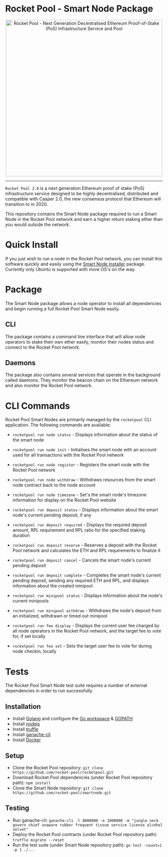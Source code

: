 # Rocket Pool - Smart Node Package

<p align="center">
  <img src="https://raw.githubusercontent.com/rocket-pool/rocketpool/master/images/logo.png?raw=true" alt="Rocket Pool - Next Generation Decentralised Ethereum Proof-of-Stake (PoS) Infrastructure Service and Pool" width="500" />
</p>

---

`Rocket Pool 2.0` is a next generation Ethereum proof of stake (PoS) infrastructure service designed to be highly decentralised, distributed and compatible with Casper 2.0, the new consensus protocol that Ethereum will transition to in 2020.

This repository contains the Smart Node package required to run a Smart Node in the Rocket Pool network and earn a higher return staking ether than you would outside the network.

# Quick Install

If you just wish to run a node in the Rocket Pool network, you can install this software quickly and easily using the [Smart Node Installer](https://github.com/rocket-pool/smartnode-install) package. Currently only Ubuntu is supported with more OS's on the way.

# Package

The Smart Node package allows a node operator to install all dependencies and begin running a full Rocket Pool Smart Node easily.

## CLI

The package contains a command line interface that will allow node operators to stake their own ether easily, monitor their nodes status and connect to the Rocket Pool network.

## Daemons

The package also contains several services that operate in the background called daemons. They monitor the beacon chain on the Ethereum network and also monitor the Rocket Pool network.

# CLI Commands

Rocket Pool Smart Nodes are primarily managed by the `rocketpool` CLI application. The following commands are available:

- `rocketpool run node status` - Displays information about the status of the smart node
- `rocketpool run node init` - Initialises the smart node with an account used for all transactions with the Rocket Pool network
- `rocketpool run node register` - Registers the smart node with the Rocket Pool network
- `rocketpool run node withdraw` - Withdraws resources from the smart node contract back to the node account
- `rocketpool run node timezone` - Set's the smart node's timezone information for display on the Rocket Pool website

- `rocketpool run deposit status` - Displays information about the smart node's current pending deposit, if any
- `rocketpool run deposit required` - Displays the required deposit amount, RPL requirement and RPL ratio for the specified staking duration
- `rocketpool run deposit reserve` - Reserves a deposit with the Rocket Pool network and calculates the ETH and RPL requirements to finalize it
- `rocketpool run deposit cancel` - Cancels the smart node's current pending deposit
- `rocketpool run deposit complete` - Completes the smart node's current pending deposit, sending any required ETH and RPL, and displays information about the created minipool

- `rocketpool run minipool status` - Displays information about the node's current minipools
- `rocketpool run minipool withdraw` - Withdraws the node's deposit from an initialized, withdrawn or timed out minipool

- `rocketpool run fee display` - Displays the current user fee charged by all node operators in the Rocket Pool network, and the target fee to vote for, if set locally
- `rocketpool run fee set` - Sets the target user fee to vote for during node checkin, locally

# Tests

The Rocket Pool Smart Node test suite requires a number of external dependencies in order to run successfully.

## Installation

- Install [Golang](https://golang.org/doc/install) and configure the [Go workspace](https://golang.org/doc/code.html#Workspaces) & [GOPATH](https://golang.org/doc/code.html#GOPATH)
- Install [nodejs](https://nodejs.org/en/download/)
- Install [truffle](https://github.com/trufflesuite/truffle)
- Install [ganache-cli](https://github.com/trufflesuite/ganache-cli)
- Install [Docker](https://docs.docker.com/install)

## Setup

- Clone the Rocket Pool repository: `git clone https://github.com/rocket-pool/rocketpool.git`
- Download Rocket Pool dependencies (under Rocket Pool repository path): `npm install`
- Clone the Smart Node repository: `git clone https://github.com/rocket-pool/smartnode.git`

## Testing

- Run ganache-cli: `ganache-cli -l 8000000 -e 1000000 -m "jungle neck govern chief unaware rubber frequent tissue service license alcohol velvet"`
- Deploy the Rocket Pool contracts (under Rocket Pool repository path): `truffle migrate --reset`
- Run the test suite (under Smart Node repository path): `go test -count=1 -p 1 ./...`
